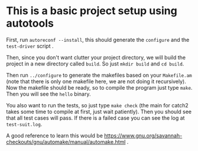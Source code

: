 # This is a basic project setup using autotools 
First, run `autoreconf --install`, this should generate the `configure` and the `test-driver` script .

Then, since you don't want clutter your project directory, we will build the project in a new directory called `build`. So just `mkdir build` and `cd build`.

Then run `../configure` to generate the makefiles based on your `Makefile.am` (note that there is only one makefile here, we are not doing it recursively). 
Now the makefile should be ready, so to compile the program just type `make`. Then you will see the `hello` binary.

You also want to run the tests, so just type `make check` (the main for catch2 takes some time to compile at first, just wait patiently). Then you should see that all test cases will pass. If there is a failed case you can see the log at `test-suit.log`.

A good reference to learn this would be https://www.gnu.org/savannah-checkouts/gnu/automake/manual/automake.html .
